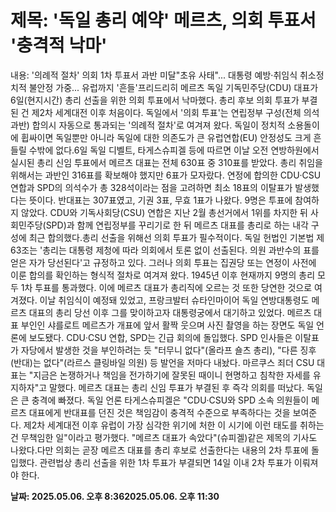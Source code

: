 # **제목: '독일 총리 예약' 메르츠, 의회 투표서 '충격적 낙마'**

  내용: '의례적 절차' 의회 1차 투표서 과반 미달"초유 사태"... 대통령 예방·취임식 취소정치적 불안정 가중... 유럽까지 '흔들'프리드리히 메르츠 독일 기독민주당(CDU) 대표가 6일(현지시간) 총리 선출을 위한 의회 투표에서 낙마했다. 총리 후보 의회 투표가 부결된 건 제2차 세계대전 이후 처음이다. 독일에서 '의회 투표'는 연립정부 구성(전체 의석 과반) 합의시 자동으로 통과되는 '의례적 절차'로 여겨져 왔다. 독일이 정치적 소용돌이에 휩싸이면 독일뿐만 아니라 독일에 대한 의존도가 큰 유럽연합(EU) 안정성도 크게 흔들릴 수밖에 없다.6일 독일 디벨트, 타게스슈피겔 등에 따르면 이날 오전 연방하원에서 실시된 총리 신임 투표에서 메르츠 대표는 전체 630표 중 310표를 받았다. 총리 취임을 위해서는 과반인 316표를 확보해야 했지만 6표가 모자랐다. 연정에 합의한 CDU·CSU 연합과 SPD의 의석수가 총 328석이라는 점을 고려하면 최소 18표의 이탈표가 발생했다는 뜻이다. 반대표는 307표였고, 기권 3표, 무효 1표가 나왔다. 9명은 투표에 참여하지 않았다. CDU와 기독사회당(CSU) 연합은 지난 2월 총선거에서 1위를 차지한 뒤 사회민주당(SPD)과 함께 연립정부를 꾸리기로 한 뒤 메르츠 대표를 총리로 하는 내각 구성에 최근 합의했다.총리 선출을 위해선 의회 투표가 필수적이다. 독일 헌법인 기본법 제63조는 '총리는 대통령 제청에 따라 의회에서 토론 없이 선출된다. 의원 과반수의 표를 얻은 자가 당선된다'고 규정하고 있다. 그러나 의회 투표는 집권당 또는 연정이 사전에 이룬 합의를 확인하는 형식적 절차로 여겨져 왔다. 1945년 이후 현재까지 9명의 총리 모두 1차 투표를 통과했다. 이에 메르츠 대표가 총리직에 오르는 것 또한 당연한 것으로 여겨졌다. 이날 취임식이 예정돼 있었고, 프랑크발터 슈타인마이어 독일 연방대통령도 메르츠 대표의 총리 당선 이후 그를 맞이하고자 대통령궁에서 대기하고 있었다. 메르츠 대표 부인인 샤를로트 메르츠가 개표에 앞서 활짝 웃으며 사진 촬영을 하는 장면도 독일 언론에 보도됐다. CDU·CSU 연합, SPD는 긴급 회의에 돌입했다. SPD 인사들은 이탈표가 자당에서 발생한 것을 부인하려는 듯 "터무니 없다"(올라프 숄츠 총리), "다른 징후(반대)는 없다"(라르스 클링바일 의원) 등 발언을 저마다 내놨다. 마르쿠스 죄더 CSU 대표는 "지금은 논쟁하거나 책임을 전가하기에 잘못된 때이니 현명하고 침착한 자세를 유지하자"고 말했다. 메르츠 대표는 총리 신임 투표가 부결된 후 즉각 의회를 떠났다. 독일은 큰 충격에 빠졌다. 독일 언론 타게스슈피겔은 "CDU·CSU와 SPD 소속 의원들이 메르츠 대표에게 반대표를 던진 것은 책임감이 충격적 수준으로 부족하다는 것을 보여준다. 제2차 세계대전 이후 유럽이 가장 심각한 위기에 처한 이 시기에 이런 태도를 취하는 건 무책임한 일"이라고 평가했다. "메르츠 대표가 속았다"(슈피겔)같은 제목의 기사도 나왔다.다만 의회는 곧장 메르츠 대표를 총리 후보로 선출한다는 내용의 2차 투표에 돌입했다. 관련법상 총리 선출을 위한 1차 투표가 부결되면 14일 이내 2차 투표가 이뤄져야 한다.

  **날짜: 2025.05.06. 오후 8:362025.05.06. 오후 11:30**